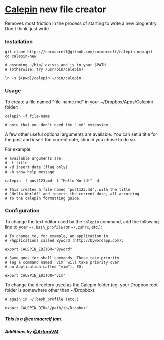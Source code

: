 # [Calepin](http://calepin.co) new file creator

Removes most friction in the process of starting to write a new blog entry. Don't think, just write. 

### Installation

    git clone https://cormacrelf@github.com/cormacrelf/calepin-new.git
    cd calepin-new
    
    # assuming ~/bin/ exists and is in your $PATH
    # (otherwise, try /usr/bin/calepin)
    
    ln -s $(pwd)/calepin ~/bin/calepin

### Usage

To create a file named "file-name.md" in your ~/Dropbox/Apps/Calepin/ folder:

    calepin -f file-name
    
    # note that you don't need the ".md" extension

A few other useful optional arguments are available. You can set a title for the post and insert the current date, should you chose to do so.

For example:

    # available arguments are:
    # -t title
    # -d insert date (flag only)
    # -h show help message
    
    calepin -f post123.md -t "Hello World!" -d
    
    # This creates a file named 'post123.md', with the title
    # 'Hello World!' and inserts the current date, all according
    # to the calepin formatting guide.


### Configuration

To change the text editor used by the `calepin` command, add the following line to your `~/.bash_profile` (or `~/.zshrc`, etc.):

    # To change to, for example, an application in 
    # /Applications called Byword (http://bywordapp.com):
    
    export CALEPIN_EDITOR="Byword"
    
    # Same goes for shell commands. These take priority 
    # (eg a command named `vim` will take priority over 
    # an Application called "vim"). EG:
    
    export CALEPIN_EDITOR="vim"

To change the directory used as the Calepin folder (eg. your Dropbox root folder is somewhere other than ~/Dropbox):

    # again in ~/.bash_profile (etc.)
    
    export CALEPIN_DIR="/path/to/Dropbox"

##### This is a [@cormacrelf](http://twitter.com/cormacrelf) jam.
##### Additions by [@ArturoVM](http://twitter.com/ArturoVM).
